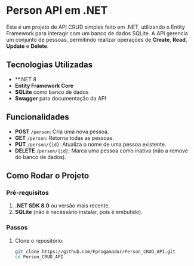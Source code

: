 # Person API em .NET

Este é um projeto de API CRUD simples feito em .NET, utilizando o Entity Framework para interagir com um banco de dados SQLite. A API gerencia um conjunto de pessoas, permitindo realizar operações de **Create**, **Read**, **Update** e **Delete**.

## Tecnologias Utilizadas

- **.NET 8
- **Entity Framework Core**
- **SQLite** como banco de dados
- **Swagger** para documentação da API

## Funcionalidades

- **POST** `/person`: Cria uma nova pessoa.
- **GET** `/person`: Retorna todas as pessoas.
- **PUT** `/person/{id}`: Atualiza o nome de uma pessoa existente.
- **DELETE** `/person/{id}`: Marca uma pessoa como inativa (não a remove do banco de dados).

## Como Rodar o Projeto

### Pré-requisitos

1. **.NET SDK 8.0** ou versão mais recente.
2. **SQLite** (não é necessário instalar, pois é embutido).

### Passos

1. Clone o repositório:
   ```bash
   git clone https://github.com/Fprogamador/Person_CRUD_API.git
   cd Person_CRUD_API
